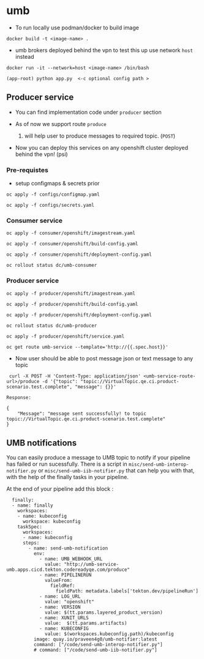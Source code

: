 # umb

* To run locally use podman/docker to build image
```
docker build -t <image-name> .

```
* umb brokers deployed behind the vpn to test this up use network `host` instead
```
docker run -it --network=host <image-name> /bin/bash

(app-root) python app.py  <-c optional config path >

```
## Producer service
* You can find implementation code under `producer` section
* As of now we support route `produce`
    1. will help user to produce messages to required topic. (`POST`)

* Now you can deploy this services on any openshift cluster deployed behind the vpn! (psi)

### Pre-requistes
- setup configmaps & secrets prior
```
oc apply -f configs/configmap.yaml

oc apply -f configs/secrets.yaml

```

### Consumer service

```
oc apply -f consumer/openshift/imagestream.yaml

oc apply -f consumer/openshift/build-config.yaml

oc apply -f consumer/openshift/deployment-config.yaml

oc rollout status dc/umb-consumer

```

### Producer service

```
oc apply -f producer/openshift/imagestream.yaml

oc apply -f producer/openshift/build-config.yaml

oc apply -f producer/openshift/deployment-config.yaml

oc rollout status dc/umb-producer

oc apply -f producer/openshift/service.yaml

oc get route umb-service --template='http://{{.spec.host}}'

```

* Now user should be able to post message json or text message to any topic

```
 curl -X POST -H 'Content-Type: application/json' <umb-service-route-url>/produce -d '{"topic": "topic://VirtualTopic.qe.ci.product-scenario.test.complete", "message": {}}'               

Response: 

{
    "Message": "message sent successfully! to topic topic://VirtualTopic.qe.ci.product-scenario.test.complete"
}

```

## UMB notifications
You can easily produce a message to UMB topic to notify if your pipeline has failed or run sucessfully. There is a script in `misc/send-umb-interop-notifier.py` or `misc/send-umb-iib-notifier.py` that can help you with that, with the help of the finally tasks in your pipeline.

At the end of your pipeline add this block :
```
  finally:
  - name: finally
    workspaces:
    - name: kubeconfig
      workspace: kubeconfig
    taskSpec:
      workspaces:
      - name: kubeconfig
      steps:
        - name: send-umb-notification
          env:
            - name: UMB_WEBHOOK_URL
              value: "http://umb-service-umb.apps.cicd.tekton.codereadyqe.com/produce"
            - name: PIPELINERUN
              valueFrom:
                fieldRef:
                  fieldPath: metadata.labels['tekton.dev/pipelineRun'] 
            - name: LOG_URL
              value: "openshift"
            - name: VERSION
              value: $(tt.params.layered_product_version)
            - name: XUNIT_URLS
              value:  $(tt.params.artifacts)
            - name: KUBECONFIG
              value: $(workspaces.kubeconfig.path)/kubeconfig  
          image: quay.io/praveen4g0/umb-notifier:latest
          command: ["/code/send-umb-interop-notifier.py"] 
          # command: ["/code/send-umb-iib-notifier.py"]
```